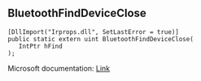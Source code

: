 ## BluetoothFindDeviceClose

```
[DllImport("Irprops.dll", SetLastError = true)]
public static extern uint BluetoothFindDeviceClose(
   IntPtr hFind
);
```

Microsoft documentation: [Link](https://docs.microsoft.com/en-us/windows/win32/api/bluetoothapis/nf-bluetoothapis-bluetoothfinddeviceclose)
